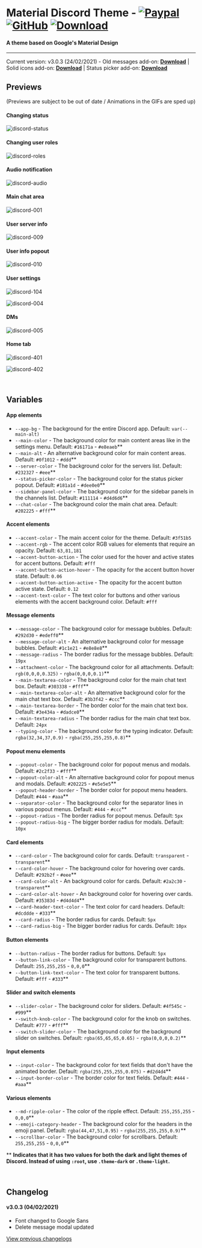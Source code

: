 # Material Discord Theme - [![Paypal][paypal-logo]][paypal-url] [![GitHub][github-logo]][github-url] [![Download][download-logo]][download-url]
#### A theme based on Google's Material Design
<hr>

Current version: v3.0.3 (24/02/2021) - Old messages add-on: **[Download](https://capnkitten.github.io/BetterDiscord/Download/?theme=Material-Discord&addon=messages)** | Solid icons add-on: **[Download](https://capnkitten.github.io/BetterDiscord/Download/?theme=Material-Discord&addon=icons)** | Status picker add-on: **[Download](https://capnkitten.github.io/BetterDiscord/Download/?theme=Material-Discord&addon=status-picker)**

## Previews

(Previews are subject to be out of date / Animations in the GIFs are sped up)
#### Changing status

![discord-status](https://user-images.githubusercontent.com/4013216/36956319-bea5497a-1ffb-11e8-862c-d8a926b1f6a1.gif)

#### Changing user roles

![discord-roles](https://user-images.githubusercontent.com/4013216/36956334-d69b0b82-1ffb-11e8-8860-a171d0887f5c.gif)

#### Audio notification

![discord-audio](https://user-images.githubusercontent.com/4013216/35309728-dc958f5c-007b-11e8-8ff7-dee70cc82e22.gif)

#### Main chat area

![discord-001](https://user-images.githubusercontent.com/4013216/40872156-c597347a-6617-11e8-9e30-0dce8965bcc6.png)

#### User server info

![discord-009](https://user-images.githubusercontent.com/4013216/40872157-c5a3c4d8-6617-11e8-8dc4-0cb4222286e6.png)

#### User info popout

![discord-010](https://user-images.githubusercontent.com/4013216/40872158-c5ae8846-6617-11e8-84d8-bb9fb7a701c8.png)

#### User settings

![discord-104](https://user-images.githubusercontent.com/4013216/40872159-c5bc4760-6617-11e8-8965-5c3dc75715e8.png)

![discord-004](https://user-images.githubusercontent.com/4013216/40872160-c5c7333c-6617-11e8-8d43-03005569e24a.png)

#### DMs

![discord-005](https://user-images.githubusercontent.com/4013216/40872161-c5d33d4e-6617-11e8-8b73-7b474325fb79.png)

#### Home tab

![discord-401](https://user-images.githubusercontent.com/4013216/53679347-a3f64780-3c99-11e9-833b-640bba0b8825.png)

![discord-402](https://user-images.githubusercontent.com/4013216/53679536-95a92b00-3c9b-11e9-8c15-e71452e91df7.png)

&nbsp;

## Variables

#### App elements
 - `--app-bg` - The background for the entire Discord app. Default: `var(--main-alt)`
 - `--main-color` - The background color for main content areas like in the settings menu. Default: `#16171a` - `#e8eaeb`**
 - `--main-alt` - An alternative background color for main content areas. Default: `#0f1012` - `#ddd`**
 - `--server-color` - The background color for the servers list. Default: `#232327` - `#eee`**
 - `--status-picker-color` - The background color for the status picker popout. Default: `#181a1d` - `#dee0e0`**
 - `--sidebar-panel-color` - The background color for the sidebar panels in the channels list. Default: `#111114` - `#d4d6d6`**
 - `--chat-color` - The background color the main chat area. Default: `#202225` - `#fff`**

#### Accent elements
 - `--accent-color` - The main accent color for the theme. Default: `#3f51b5`
 - `--accent-rgb` - The accent color RGB values for elements that require an opacity. Default: `63,81,181`
 - `--accent-button-action` - The color used for the hover and active states for accent buttons. Default: `#fff`
 - `--accent-button-action-hover` - The opacity for the accent button hover state. Default: `0.06`
 - `--accent-button-action-active` - The opacity for the accent button active state. Default: `0.12`
 - `--accent-text-color` - The text color for buttons and other various elements with the accent background color. Default: `#fff`

#### Message elements
 - `--message-color` - The background color for message bubbles. Default: `#292d30` - `#edeff0`**
 - `--message-color-alt` - An alternative background color for message bubbles. Default: `#1c1e21` - `#e8e8e8`**
 - `--message-radius` - The border radius for the message bubbles. Default: `19px`
 - `--attachment-color` - The background color for all attachments. Default: `rgb(0,0,0,0.325)` - `rgba(0,0,0,0.1)`**
 - `--main-textarea-color` - The background color for the main chat text box. Default: `#303338` - `#fff`**
 - `--main-textarea-color-alt` - An alternative background color for the main chat text box. Default: `#3b3f42` - `#ccc`**
 - `--main-textarea-border` - The border color for the main chat text box. Default: `#3e434a` - `#dadce0`**
 - `--main-textarea-radius` - The border radius for the main chat text box. Default: `24px`
 - `--typing-color` - The background color for the typing indicator. Default: `rgba(32,34,37,0.9)` - `rgba(255,255,255,0.8)`**

#### Popout menu elements
 - `--popout-color` - The background color for popout menus and modals. Default: `#2c2f33` - `#fff`**
 - `--popout-color-alt` - An alternative background color for popout menus and modals. Default: `#202225` - `#e5e5e5`**
 - `--popout-header-border` - The border color for popout menu headers. Default: `#444` - `#aaa`**
 - `--separator-color` - The background color for the separator lines in various popout menus. Default: `#444` - `#ccc`**
 - `--popout-radius` - The border radius for popout menus. Default: `5px`
 - `--popout-radius-big` - The bigger border radius for modals. Default: `10px`

#### Card elements
 - `--card-color` - The background color for cards. Default: `transparent` - `transparent`**
 - `--card-color-hover` - The background color for hovering over cards. Default: `#292b2f` - `#eee`**
 - `--card-color-alt` - An background color for cards. Default: `#2a2c30` - `transparent`**
 - `--card-color-alt-hover` - An background color for hovering over cards. Default: `#35383d` - `#d4d4d4`**
 - `--card-header-text-color` - The text color for card headers. Default: `#dcddde` - `#333`**
 - `--card-radius` - The border radius for cards. Default: `5px`
 - `--card-radius-big` - The bigger border radius for cards. Default: `10px`

#### Button elements
 - `--button-radius` - The border radius for buttons. Default: `5px`
 - `--button-link-color` - The background color for transparent buttons. Default: `255,255,255` - `0,0,0`**
 - `--button-link-text-color` - The text color for transparent buttons. Default: `#fff` - `#333`**

#### Slider and switch elements
 - `--slider-color` - The background color for sliders. Default: `#4f545c` - `#999`**
 - `--switch-knob-color` - The background color for the knob on switches. Default: `#777` - `#fff`**
 - `--switch-slider-color` - The background color for the background slider on switches. Default: `rgba(65,65,65,0.65)` - `rgba(0,0,0,0.2)`**

#### Input elements
 - `--input-color` - The background color for text fields that don't have the animated border. Default: `rgba(255,255,255,0.075)` - `#d2d4d4`**
 - `--input-border-color` - The border color for text fields. Default: `#444` - `#aaa`**

#### Various elements
 - `--md-ripple-color` - The color of the ripple effect. Default: `255,255,255` - `0,0,0`**
 - `--emoji-category-header` - The background color for the headers in the emoji panel. Default: `rgba(44,47,51,0.95)` - `rgba(255,255,255,0.9)`**
 - `--scrollbar-color` - The background color for scrollbars. Default: `255,255,255` - `0,0,0`**

** **Indicates that it has two values for both the dark and light themes of Discord. Instead of using `:root`, use `.theme-dark` or `.theme-light`.**

&nbsp;

## Changelog

#### v3.0.3 (04/02/2021)
* Font changed to Google Sans
* Delete message modal updated


[View previous changelogs](https://github.com/CapnKitten/BetterDiscord/blob/master/Themes/Material-Discord/changelog.md)

[paypal-logo]: https://img.shields.io/static/v1?label=PayPal&message=Donate&style=flat&logo=paypal&color=blue
[paypal-url]: https://paypal.me/capnkitten

[github-logo]: https://img.shields.io/static/v1?label=GitHub&message=Sponsor&style=flat&logo=github&color=black
[github-url]: https://github.com/sponsors/CapnKitten

[download-logo]: https://img.shields.io/static/v1?label=Download&message=Theme&style=flat&color=blue
[download-url]: https://capnkitten.github.io/BetterDiscord/Download/?theme=Material-Discord
